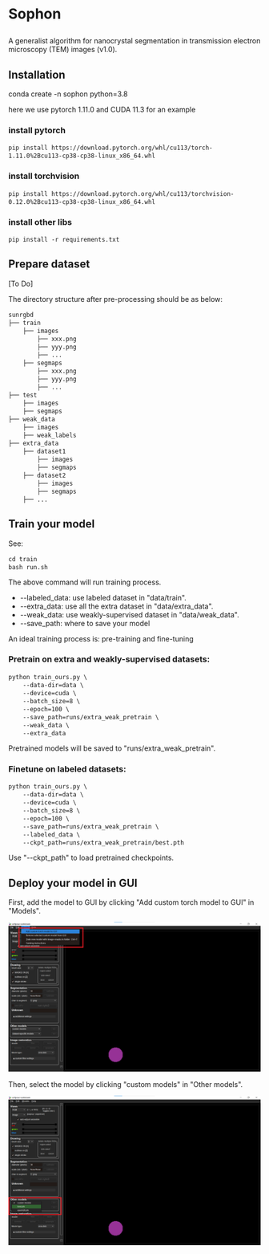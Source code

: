 # <p>  <b>Sophon </b> </p>

A generalist algorithm for nanocrystal segmentation in transmission electron microscopy (TEM) images (v1.0).

## Installation

conda create -n sophon python=3.8

here we use pytorch 1.11.0 and CUDA 11.3 for an example 

### install pytorch
```
pip install https://download.pytorch.org/whl/cu113/torch-1.11.0%2Bcu113-cp38-cp38-linux_x86_64.whl
```

### install torchvision
```
pip install https://download.pytorch.org/whl/cu113/torchvision-0.12.0%2Bcu113-cp38-cp38-linux_x86_64.whl
```

### install other libs
```
pip install -r requirements.txt
```

## Prepare dataset

[To Do]

The directory structure after pre-processing should be as below:

```
sunrgbd
├── train
    ├── images
        ├── xxx.png
        ├── yyy.png
        ├── ...
    ├── segmaps
        ├── xxx.png
        ├── yyy.png
        ├── ...
├── test
    ├── images
    ├── segmaps
├── weak_data
    ├── images
    ├── weak_labels
├── extra_data
    ├── dataset1
        ├── images
        ├── segmaps
    ├── dataset2
        ├── images
        ├── segmaps
    ├── ...
```

## Train your model

See:

```
cd train
bash run.sh
```

The above command will run training process.

- --labeled_data: use labeled dataset in "data/train".
- --extra_data: use all the extra dataset in "data/extra_data".
- --weak_data: use weakly-supervised dataset in "data/weak_data".
- --save_path: where to save your model

An ideal training process is: pre-training and fine-tuning

### Pretrain on extra and weakly-supervised datasets:

```
python train_ours.py \
    --data-dir=data \
    --device=cuda \
    --batch_size=8 \
    --epoch=100 \
    --save_path=runs/extra_weak_pretrain \
    --weak_data \
    --extra_data
```

Pretrained models will be saved to "runs/extra_weak_pretrain".

### Finetune on labeled datasets:

```
python train_ours.py \
    --data-dir=data \
    --device=cuda \
    --batch_size=8 \
    --epoch=100 \
    --save_path=runs/extra_weak_pretrain \
    --labeled_data \
    --ckpt_path=runs/extra_weak_pretrain/best.pth
```

Use "--ckpt_path" to load pretrained checkpoints.

## Deploy your model in GUI

First, add the model to GUI by clicking "Add custom torch model to GUI" in "Models".

![load custom model to GUI](../assets/load_model.png)

Then, select the model by clicking "custom models" in "Other models".

![load custom model to GUI](../assets/load_model2.png)